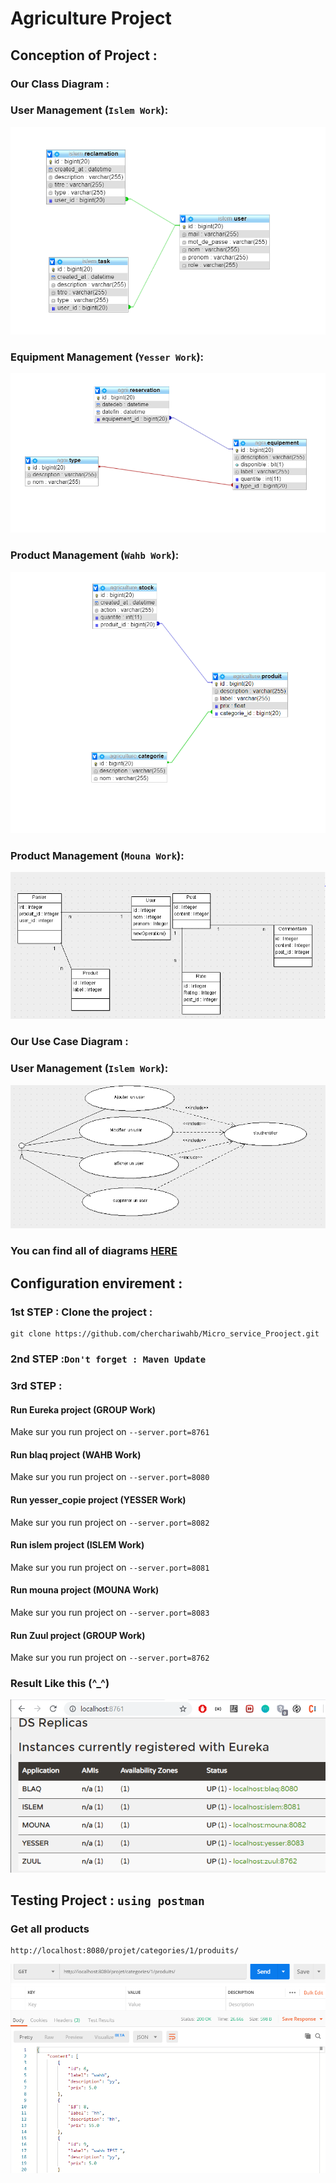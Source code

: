# Agriculture Project
## Conception of  Project : 
### Our Class Diagram : 

### User Management (`Islem Work`):
![GitHub Logo](conception/Class_Islem.PNG)

### Equipment Management (`Yesser Work`):
![GitHub Logo](conception/Class_yesser.PNG)

### Product Management (`Wahb Work`):
![GitHub Logo](conception/DiagramClass.PNG)

### Product Management (`Mouna Work`):
![GitHub Logo](conception/mouna.PNG)

### Our Use Case Diagram : 

### User Management (`Islem Work`):
![GitHub Logo](conception/islem1.PNG)

### You can find all of diagrams [HERE](conception/)


## Configuration envirement :
### 1st STEP : Clone the project :
```console
git clone https://github.com/cherchariwahb/Micro_service_Prooject.git
```
### 2nd STEP :`Don't forget : Maven Update`
### 3rd STEP : 
#### Run Eureka project (GROUP Work)
Make sur you run project on `--server.port=8761`
#### Run blaq project (WAHB Work)
Make sur you run project on `--server.port=8080`
#### Run yesser_copie project (YESSER Work)
Make sur you run project on `--server.port=8082`
#### Run islem project (ISLEM Work)
Make sur you run project on `--server.port=8081`
#### Run mouna project (MOUNA Work)
Make sur you run project on `--server.port=8083`
#### Run Zuul project (GROUP Work)
Make sur you run project on `--server.port=8762`
### Result Like this (^_^)
![GitHub Logo](conception/eureka.PNG)

## Testing Project : `using postman`
### Get all products 
```console
http://localhost:8080/projet/categories/1/produits/
```
![GitHub Logo](conception/ProductsGet.PNG)




